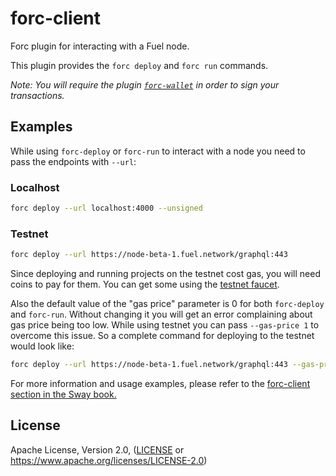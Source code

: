 # forc-client

Forc plugin for interacting with a Fuel node.

This plugin provides the `forc deploy` and `forc run` commands.

_Note: You will require the plugin [`forc-wallet`](https://github.com/FuelLabs/forc-wallet) in order to sign your transactions._


## Examples

While using `forc-deploy` or `forc-run` to interact with a node you need to pass the endpoints with `--url`:

### Localhost

```sh
forc deploy --url localhost:4000 --unsigned
```

### Testnet

```sh
forc deploy --url https://node-beta-1.fuel.network/graphql:443
```

Since deploying and running projects on the testnet cost gas, you will need coins to pay for them. You can get some using the [testnet faucet](https://faucet-beta-1.fuel.network/).

Also the default value of the "gas price" parameter is 0 for both `forc-deploy` and `forc-run`. Without changing it you will get an error complaining about gas price being too low. While using testnet you can pass `--gas-price 1` to overcome this issue. So a complete command for deploying to the testnet would look like:

```sh
forc deploy --url https://node-beta-1.fuel.network/graphql:443 --gas-price 1
```

For more information and usage examples, please refer to the [forc-client section in the Sway book.](https://fuellabs.github.io/sway/master/forc_client.html)

## License

Apache License, Version 2.0, ([LICENSE](./LICENSE) or <https://www.apache.org/licenses/LICENSE-2.0>)
